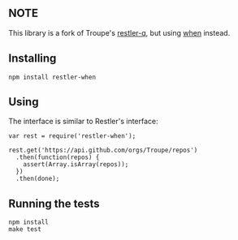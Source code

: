 NOTE
-----------------
This library is a fork of Troupe's [restler-q](https://github.com/troupe/restler-q), but using [when](https://github.com/cujojs/when) instead.

Installing
-----------------

    npm install restler-when


Using
-----------------

The interface is similar to Restler's interface:

    var rest = require('restler-when');

    rest.get('https://api.github.com/orgs/Troupe/repos')
      .then(function(repos) {
        assert(Array.isArray(repos));
      })
      .then(done);

Running the tests
-----------------

    npm install
    make test